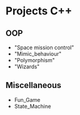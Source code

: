 # Projects C++

## OOP
* "Space mission control"
* "Mimic_behaviour"
* "Polymorphism"
* "Wizards"

## Miscellaneous
* Fun_Game
* State_Machine
